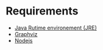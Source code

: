 ---
---

# Requirements

- [Java Rutime environement (JRE)](https://openjdk.org)
- [Graphviz](https://graphviz.org)
- [Nodejs](https://nodejs.org)

